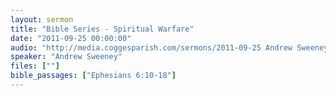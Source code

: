 ```yaml
---
layout: sermon
title: "Bible Series - Spiritual Warfare"
date: "2011-09-25 00:00:00"
audio: "http://media.coggesparish.com/sermons/2011-09-25 Andrew Sweeney.mp3"
speaker: "Andrew Sweeney"
files: [""]
bible_passages: ["Ephesians 6:10-18"]
---
```

